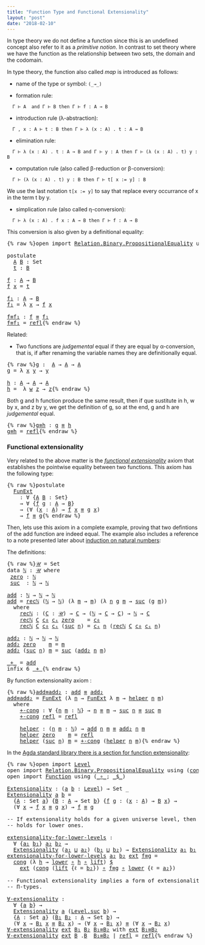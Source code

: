 ```yaml
---
title: "Function Type and Functional Extensionality"
layout: "post"
date: "2018-02-10"
---
```



In type theory we do not define a function since this is an undefined concept also
refer to it as a *primitive notion*. In contrast to set theory where we have
the function as the relationship between two sets, the domain
and the codomain.

In type theory, the function also called *map* is introduced as follows:

+ name of the type or symbol: `(_→_)`

+ formation rule:

```
  Γ ⊢ A  and Γ ⊢ B then Γ ⊢ f : A → B
```

+ introduction rule (λ-abstraction):
```
  Γ , x : A ⊢ t : B then Γ ⊢ λ (x : A) . t : A → B
```

+ elimination rule:
```
  Γ ⊢ λ (x : A) . t : A → B and Γ ⊢ y : A then Γ ⊢ (λ (x : A) . t) y : B
```

+ computation rule (also called β-reduction or β-conversion):
```
  Γ ⊢ (λ (x : A) . t) y : B then Γ ⊢ t[ x := y] : B
```
  We use the last notation `t[x := y]` to say that replace every occurrance of
  x in the term t by y.

+ simplication rule (also called η-conversion):
```
  Γ ⊢ λ (x : A) . f x : A → B then Γ ⊢ f : A → B
```
  This conversion is also given by a definitional equality:

<pre class="Agda">{% raw %}<a id="1122" class="Keyword">open</a> <a id="1127" class="Keyword">import</a> <a id="1134" href="https://agda.github.io/agda-stdlib/Relation.Binary.PropositionalEquality.html" class="Module">Relation.Binary.PropositionalEquality</a> <a id="1172" class="Keyword">using</a> <a id="1178" class="Symbol">(</a><a id="1179" href="https://agda.github.io/agda-stdlib/Agda.Builtin.Equality.html#_%E2%89%A1_" class="Datatype Operator">_≡_</a><a id="1182" class="Symbol">;</a> <a id="1184" href="https://agda.github.io/agda-stdlib/Agda.Builtin.Equality.html#_%E2%89%A1_.refl" class="InductiveConstructor">refl</a><a id="1188" class="Symbol">)</a>

<a id="1191" class="Keyword">postulate</a>
  <a id="A" href="{% endraw %}{% link _posts/2018-02-10-functions-in-type-theory.md %}{% raw %}#A" class="Postulate">A</a> <a id="B" href="{% endraw %}{% link _posts/2018-02-10-functions-in-type-theory.md %}{% raw %}#B" class="Postulate">B</a> <a id="1207" class="Symbol">:</a> <a id="1209" class="PrimitiveType">Set</a>
  <a id="t" href="{% endraw %}{% link _posts/2018-02-10-functions-in-type-theory.md %}{% raw %}#t" class="Postulate">t</a> <a id="1217" class="Symbol">:</a> <a id="1219" href="{% endraw %}{% link _posts/2018-02-10-functions-in-type-theory.md %}{% raw %}#B" class="Postulate">B</a>

<a id="f" href="{% endraw %}{% link _posts/2018-02-10-functions-in-type-theory.md %}{% raw %}#f" class="Function">f</a> <a id="1224" class="Symbol">:</a> <a id="1226" href="{% endraw %}{% link _posts/2018-02-10-functions-in-type-theory.md %}{% raw %}#A" class="Postulate">A</a> <a id="1228" class="Symbol">→</a> <a id="1230" href="{% endraw %}{% link _posts/2018-02-10-functions-in-type-theory.md %}{% raw %}#B" class="Postulate">B</a>
<a id="1232" href="{% endraw %}{% link _posts/2018-02-10-functions-in-type-theory.md %}{% raw %}#f" class="Function">f</a> <a id="1234" href="{% endraw %}{% link _posts/2018-02-10-functions-in-type-theory.md %}{% raw %}#1234" class="Bound">x</a> <a id="1236" class="Symbol">=</a> <a id="1238" href="{% endraw %}{% link _posts/2018-02-10-functions-in-type-theory.md %}{% raw %}#t" class="Postulate">t</a>

<a id="f₁" href="{% endraw %}{% link _posts/2018-02-10-functions-in-type-theory.md %}{% raw %}#f%E2%82%81" class="Function">f₁</a> <a id="1244" class="Symbol">:</a> <a id="1246" href="{% endraw %}{% link _posts/2018-02-10-functions-in-type-theory.md %}{% raw %}#A" class="Postulate">A</a> <a id="1248" class="Symbol">→</a> <a id="1250" href="{% endraw %}{% link _posts/2018-02-10-functions-in-type-theory.md %}{% raw %}#B" class="Postulate">B</a>
<a id="1252" href="{% endraw %}{% link _posts/2018-02-10-functions-in-type-theory.md %}{% raw %}#f%E2%82%81" class="Function">f₁</a> <a id="1255" class="Symbol">=</a> <a id="1257" class="Symbol">λ</a> <a id="1259" href="{% endraw %}{% link _posts/2018-02-10-functions-in-type-theory.md %}{% raw %}#1259" class="Bound">x</a> <a id="1261" class="Symbol">→</a> <a id="1263" href="{% endraw %}{% link _posts/2018-02-10-functions-in-type-theory.md %}{% raw %}#f" class="Function">f</a> <a id="1265" href="{% endraw %}{% link _posts/2018-02-10-functions-in-type-theory.md %}{% raw %}#1259" class="Bound">x</a>

<a id="f≡f₁" href="{% endraw %}{% link _posts/2018-02-10-functions-in-type-theory.md %}{% raw %}#f%E2%89%A1f%E2%82%81" class="Function">f≡f₁</a> <a id="1273" class="Symbol">:</a> <a id="1275" href="{% endraw %}{% link _posts/2018-02-10-functions-in-type-theory.md %}{% raw %}#f" class="Function">f</a> <a id="1277" href="https://agda.github.io/agda-stdlib/Agda.Builtin.Equality.html#_%E2%89%A1_" class="Datatype Operator">≡</a> <a id="1279" href="{% endraw %}{% link _posts/2018-02-10-functions-in-type-theory.md %}{% raw %}#f%E2%82%81" class="Function">f₁</a>
<a id="1282" href="{% endraw %}{% link _posts/2018-02-10-functions-in-type-theory.md %}{% raw %}#f%E2%89%A1f%E2%82%81" class="Function">f≡f₁</a> <a id="1287" class="Symbol">=</a> <a id="1289" href="https://agda.github.io/agda-stdlib/Agda.Builtin.Equality.html#_%E2%89%A1_.refl" class="InductiveConstructor">refl</a>{% endraw %}</pre>

Related:

+ Two functions are *judgemental* equal if they are equal by α-conversion,
that is, if after renaming the variable names they are definitionally equal.

<pre class="Agda">{% raw %}<a id="g" href="{% endraw %}{% link _posts/2018-02-10-functions-in-type-theory.md %}{% raw %}#g" class="Function">g</a> <a id="1484" class="Symbol">:</a>  <a id="1487" href="{% endraw %}{% link _posts/2018-02-10-functions-in-type-theory.md %}{% raw %}#A" class="Postulate">A</a> <a id="1489" class="Symbol">→</a> <a id="1491" href="{% endraw %}{% link _posts/2018-02-10-functions-in-type-theory.md %}{% raw %}#A" class="Postulate">A</a> <a id="1493" class="Symbol">→</a> <a id="1495" href="{% endraw %}{% link _posts/2018-02-10-functions-in-type-theory.md %}{% raw %}#A" class="Postulate">A</a>
<a id="1497" href="{% endraw %}{% link _posts/2018-02-10-functions-in-type-theory.md %}{% raw %}#g" class="Function">g</a> <a id="1499" class="Symbol">=</a> <a id="1501" class="Symbol">λ</a> <a id="1503" href="{% endraw %}{% link _posts/2018-02-10-functions-in-type-theory.md %}{% raw %}#1503" class="Bound">x</a> <a id="1505" href="{% endraw %}{% link _posts/2018-02-10-functions-in-type-theory.md %}{% raw %}#1505" class="Bound">y</a> <a id="1507" class="Symbol">→</a> <a id="1509" href="{% endraw %}{% link _posts/2018-02-10-functions-in-type-theory.md %}{% raw %}#1505" class="Bound">y</a>

<a id="h" href="{% endraw %}{% link _posts/2018-02-10-functions-in-type-theory.md %}{% raw %}#h" class="Function">h</a> <a id="1514" class="Symbol">:</a> <a id="1516" href="{% endraw %}{% link _posts/2018-02-10-functions-in-type-theory.md %}{% raw %}#A" class="Postulate">A</a> <a id="1518" class="Symbol">→</a> <a id="1520" href="{% endraw %}{% link _posts/2018-02-10-functions-in-type-theory.md %}{% raw %}#A" class="Postulate">A</a> <a id="1522" class="Symbol">→</a> <a id="1524" href="{% endraw %}{% link _posts/2018-02-10-functions-in-type-theory.md %}{% raw %}#A" class="Postulate">A</a>
<a id="1526" href="{% endraw %}{% link _posts/2018-02-10-functions-in-type-theory.md %}{% raw %}#h" class="Function">h</a> <a id="1528" class="Symbol">=</a>  <a id="1531" class="Symbol">λ</a> <a id="1533" href="{% endraw %}{% link _posts/2018-02-10-functions-in-type-theory.md %}{% raw %}#1533" class="Bound">w</a> <a id="1535" href="{% endraw %}{% link _posts/2018-02-10-functions-in-type-theory.md %}{% raw %}#1535" class="Bound">z</a> <a id="1537" class="Symbol">→</a> <a id="1539" href="{% endraw %}{% link _posts/2018-02-10-functions-in-type-theory.md %}{% raw %}#1535" class="Bound">z</a>{% endraw %}</pre>

Both g and h function produce the same result, then if que sustitute in h, w by
x, and z by y, we get the definition of g, so at the end, g and h are
*judgemental* equal.

<pre class="Agda">{% raw %}<a id="g≡h" href="{% endraw %}{% link _posts/2018-02-10-functions-in-type-theory.md %}{% raw %}#g%E2%89%A1h" class="Function">g≡h</a> <a id="1742" class="Symbol">:</a> <a id="1744" href="{% endraw %}{% link _posts/2018-02-10-functions-in-type-theory.md %}{% raw %}#g" class="Function">g</a> <a id="1746" href="https://agda.github.io/agda-stdlib/Agda.Builtin.Equality.html#_%E2%89%A1_" class="Datatype Operator">≡</a> <a id="1748" href="{% endraw %}{% link _posts/2018-02-10-functions-in-type-theory.md %}{% raw %}#h" class="Function">h</a>
<a id="1750" href="{% endraw %}{% link _posts/2018-02-10-functions-in-type-theory.md %}{% raw %}#g%E2%89%A1h" class="Function">g≡h</a> <a id="1754" class="Symbol">=</a> <a id="1756" href="https://agda.github.io/agda-stdlib/Agda.Builtin.Equality.html#_%E2%89%A1_.refl" class="InductiveConstructor">refl</a>{% endraw %}</pre>

### Functional extensionality

Very related to the above matter is the [*functional extensionality*](https://ncatlab.org/nlab/show/function+extensionality)
axiom that establishes the pointwise equality between two functions.
This axiom has the following type:

<pre class="Agda">{% raw %}<a id="2047" class="Keyword">postulate</a>
  <a id="FunExt" href="{% endraw %}{% link _posts/2018-02-10-functions-in-type-theory.md %}{% raw %}#FunExt" class="Postulate">FunExt</a>
    <a id="2070" class="Symbol">:</a> <a id="2072" class="Symbol">∀</a> <a id="2074" class="Symbol">{</a><a id="2075" href="{% endraw %}{% link _posts/2018-02-10-functions-in-type-theory.md %}{% raw %}#2075" class="Bound">A</a> <a id="2077" href="{% endraw %}{% link _posts/2018-02-10-functions-in-type-theory.md %}{% raw %}#2077" class="Bound">B</a> <a id="2079" class="Symbol">:</a> <a id="2081" class="PrimitiveType">Set</a><a id="2084" class="Symbol">}</a>
    <a id="2090" class="Symbol">→</a> <a id="2092" class="Symbol">∀</a> <a id="2094" class="Symbol">{</a><a id="2095" href="{% endraw %}{% link _posts/2018-02-10-functions-in-type-theory.md %}{% raw %}#2095" class="Bound">f</a> <a id="2097" href="{% endraw %}{% link _posts/2018-02-10-functions-in-type-theory.md %}{% raw %}#2097" class="Bound">g</a> <a id="2099" class="Symbol">:</a> <a id="2101" href="{% endraw %}{% link _posts/2018-02-10-functions-in-type-theory.md %}{% raw %}#2075" class="Bound">A</a> <a id="2103" class="Symbol">→</a> <a id="2105" href="{% endraw %}{% link _posts/2018-02-10-functions-in-type-theory.md %}{% raw %}#2077" class="Bound">B</a><a id="2106" class="Symbol">}</a>
    <a id="2112" class="Symbol">→</a> <a id="2114" class="Symbol">(∀</a> <a id="2117" class="Symbol">(</a><a id="2118" href="{% endraw %}{% link _posts/2018-02-10-functions-in-type-theory.md %}{% raw %}#2118" class="Bound">x</a> <a id="2120" class="Symbol">:</a> <a id="2122" href="{% endraw %}{% link _posts/2018-02-10-functions-in-type-theory.md %}{% raw %}#2075" class="Bound">A</a><a id="2123" class="Symbol">)</a> <a id="2125" class="Symbol">→</a> <a id="2127" href="{% endraw %}{% link _posts/2018-02-10-functions-in-type-theory.md %}{% raw %}#2095" class="Bound">f</a> <a id="2129" href="{% endraw %}{% link _posts/2018-02-10-functions-in-type-theory.md %}{% raw %}#2118" class="Bound">x</a> <a id="2131" href="https://agda.github.io/agda-stdlib/Agda.Builtin.Equality.html#_%E2%89%A1_" class="Datatype Operator">≡</a> <a id="2133" href="{% endraw %}{% link _posts/2018-02-10-functions-in-type-theory.md %}{% raw %}#2097" class="Bound">g</a> <a id="2135" href="{% endraw %}{% link _posts/2018-02-10-functions-in-type-theory.md %}{% raw %}#2118" class="Bound">x</a><a id="2136" class="Symbol">)</a>
    <a id="2142" class="Symbol">→</a> <a id="2144" href="{% endraw %}{% link _posts/2018-02-10-functions-in-type-theory.md %}{% raw %}#2095" class="Bound">f</a> <a id="2146" href="https://agda.github.io/agda-stdlib/Agda.Builtin.Equality.html#_%E2%89%A1_" class="Datatype Operator">≡</a> <a id="2148" href="{% endraw %}{% link _posts/2018-02-10-functions-in-type-theory.md %}{% raw %}#2097" class="Bound">g</a>{% endraw %}</pre>

Then, lets use this axiom in a complete example, proving that two defintions
of the add function are indeed equal. The example also includes a reference
to a note presented later about [induction on natural numbers](https://jonaprieto.github.io/2018/02/14/induction-on-identity-types/):

The definitions:

<pre class="Agda">{% raw %}<a id="𝒰" href="{% endraw %}{% link _posts/2018-02-10-functions-in-type-theory.md %}{% raw %}#%F0%9D%92%B0" class="Function">𝒰</a> <a id="2483" class="Symbol">=</a> <a id="2485" class="PrimitiveType">Set</a>
<a id="2489" class="Keyword">data</a> <a id="ℕ" href="{% endraw %}{% link _posts/2018-02-10-functions-in-type-theory.md %}{% raw %}#%E2%84%95" class="Datatype">ℕ</a> <a id="2496" class="Symbol">:</a> <a id="2498" href="{% endraw %}{% link _posts/2018-02-10-functions-in-type-theory.md %}{% raw %}#%F0%9D%92%B0" class="Function">𝒰</a> <a id="2500" class="Keyword">where</a>
 <a id="ℕ.zero" href="{% endraw %}{% link _posts/2018-02-10-functions-in-type-theory.md %}{% raw %}#%E2%84%95.zero" class="InductiveConstructor">zero</a> <a id="2512" class="Symbol">:</a> <a id="2514" href="{% endraw %}{% link _posts/2018-02-10-functions-in-type-theory.md %}{% raw %}#%E2%84%95" class="Datatype">ℕ</a>
 <a id="ℕ.suc" href="{% endraw %}{% link _posts/2018-02-10-functions-in-type-theory.md %}{% raw %}#%E2%84%95.suc" class="InductiveConstructor">suc</a>  <a id="2522" class="Symbol">:</a> <a id="2524" href="{% endraw %}{% link _posts/2018-02-10-functions-in-type-theory.md %}{% raw %}#%E2%84%95" class="Datatype">ℕ</a> <a id="2526" class="Symbol">→</a> <a id="2528" href="{% endraw %}{% link _posts/2018-02-10-functions-in-type-theory.md %}{% raw %}#%E2%84%95" class="Datatype">ℕ</a>

<a id="add" href="{% endraw %}{% link _posts/2018-02-10-functions-in-type-theory.md %}{% raw %}#add" class="Function">add</a> <a id="2535" class="Symbol">:</a> <a id="2537" href="{% endraw %}{% link _posts/2018-02-10-functions-in-type-theory.md %}{% raw %}#%E2%84%95" class="Datatype">ℕ</a> <a id="2539" class="Symbol">→</a> <a id="2541" href="{% endraw %}{% link _posts/2018-02-10-functions-in-type-theory.md %}{% raw %}#%E2%84%95" class="Datatype">ℕ</a> <a id="2543" class="Symbol">→</a> <a id="2545" href="{% endraw %}{% link _posts/2018-02-10-functions-in-type-theory.md %}{% raw %}#%E2%84%95" class="Datatype">ℕ</a>
<a id="2547" href="{% endraw %}{% link _posts/2018-02-10-functions-in-type-theory.md %}{% raw %}#add" class="Function">add</a> <a id="2551" class="Symbol">=</a> <a id="2553" href="{% endraw %}{% link _posts/2018-02-10-functions-in-type-theory.md %}{% raw %}#2610" class="Function">recℕ</a> <a id="2558" class="Symbol">(</a><a id="2559" href="{% endraw %}{% link _posts/2018-02-10-functions-in-type-theory.md %}{% raw %}#%E2%84%95" class="Datatype">ℕ</a> <a id="2561" class="Symbol">→</a> <a id="2563" href="{% endraw %}{% link _posts/2018-02-10-functions-in-type-theory.md %}{% raw %}#%E2%84%95" class="Datatype">ℕ</a><a id="2564" class="Symbol">)</a> <a id="2566" class="Symbol">(λ</a> <a id="2569" href="{% endraw %}{% link _posts/2018-02-10-functions-in-type-theory.md %}{% raw %}#2569" class="Bound">m</a> <a id="2571" class="Symbol">→</a> <a id="2573" href="{% endraw %}{% link _posts/2018-02-10-functions-in-type-theory.md %}{% raw %}#2569" class="Bound">m</a><a id="2574" class="Symbol">)</a> <a id="2576" class="Symbol">(λ</a> <a id="2579" href="{% endraw %}{% link _posts/2018-02-10-functions-in-type-theory.md %}{% raw %}#2579" class="Bound">n</a> <a id="2581" href="{% endraw %}{% link _posts/2018-02-10-functions-in-type-theory.md %}{% raw %}#2581" class="Bound">g</a> <a id="2583" href="{% endraw %}{% link _posts/2018-02-10-functions-in-type-theory.md %}{% raw %}#2583" class="Bound">m</a> <a id="2585" class="Symbol">→</a> <a id="2587" href="{% endraw %}{% link _posts/2018-02-10-functions-in-type-theory.md %}{% raw %}#%E2%84%95.suc" class="InductiveConstructor">suc</a> <a id="2591" class="Symbol">(</a><a id="2592" href="{% endraw %}{% link _posts/2018-02-10-functions-in-type-theory.md %}{% raw %}#2581" class="Bound">g</a> <a id="2594" href="{% endraw %}{% link _posts/2018-02-10-functions-in-type-theory.md %}{% raw %}#2583" class="Bound">m</a><a id="2595" class="Symbol">))</a>
  <a id="2600" class="Keyword">where</a>
    <a id="2610" href="{% endraw %}{% link _posts/2018-02-10-functions-in-type-theory.md %}{% raw %}#2610" class="Function">recℕ</a> <a id="2615" class="Symbol">:</a> <a id="2617" class="Symbol">(</a><a id="2618" href="{% endraw %}{% link _posts/2018-02-10-functions-in-type-theory.md %}{% raw %}#2618" class="Bound">C</a> <a id="2620" class="Symbol">:</a> <a id="2622" href="{% endraw %}{% link _posts/2018-02-10-functions-in-type-theory.md %}{% raw %}#%F0%9D%92%B0" class="Function">𝒰</a><a id="2623" class="Symbol">)</a> <a id="2625" class="Symbol">→</a> <a id="2627" href="{% endraw %}{% link _posts/2018-02-10-functions-in-type-theory.md %}{% raw %}#2618" class="Bound">C</a> <a id="2629" class="Symbol">→</a> <a id="2631" class="Symbol">(</a><a id="2632" href="{% endraw %}{% link _posts/2018-02-10-functions-in-type-theory.md %}{% raw %}#%E2%84%95" class="Datatype">ℕ</a> <a id="2634" class="Symbol">→</a> <a id="2636" href="{% endraw %}{% link _posts/2018-02-10-functions-in-type-theory.md %}{% raw %}#2618" class="Bound">C</a> <a id="2638" class="Symbol">→</a> <a id="2640" href="{% endraw %}{% link _posts/2018-02-10-functions-in-type-theory.md %}{% raw %}#2618" class="Bound">C</a><a id="2641" class="Symbol">)</a> <a id="2643" class="Symbol">→</a> <a id="2645" href="{% endraw %}{% link _posts/2018-02-10-functions-in-type-theory.md %}{% raw %}#%E2%84%95" class="Datatype">ℕ</a> <a id="2647" class="Symbol">→</a> <a id="2649" href="{% endraw %}{% link _posts/2018-02-10-functions-in-type-theory.md %}{% raw %}#2618" class="Bound">C</a>
    <a id="2655" href="{% endraw %}{% link _posts/2018-02-10-functions-in-type-theory.md %}{% raw %}#2610" class="Function">recℕ</a> <a id="2660" href="{% endraw %}{% link _posts/2018-02-10-functions-in-type-theory.md %}{% raw %}#2660" class="Bound">C</a> <a id="2662" href="{% endraw %}{% link _posts/2018-02-10-functions-in-type-theory.md %}{% raw %}#2662" class="Bound">c₀</a> <a id="2665" href="{% endraw %}{% link _posts/2018-02-10-functions-in-type-theory.md %}{% raw %}#2665" class="Bound">cₛ</a> <a id="2668" href="{% endraw %}{% link _posts/2018-02-10-functions-in-type-theory.md %}{% raw %}#%E2%84%95.zero" class="InductiveConstructor">zero</a>    <a id="2676" class="Symbol">=</a> <a id="2678" href="{% endraw %}{% link _posts/2018-02-10-functions-in-type-theory.md %}{% raw %}#2662" class="Bound">c₀</a>
    <a id="2685" href="{% endraw %}{% link _posts/2018-02-10-functions-in-type-theory.md %}{% raw %}#2610" class="Function">recℕ</a> <a id="2690" href="{% endraw %}{% link _posts/2018-02-10-functions-in-type-theory.md %}{% raw %}#2690" class="Bound">C</a> <a id="2692" href="{% endraw %}{% link _posts/2018-02-10-functions-in-type-theory.md %}{% raw %}#2692" class="Bound">c₀</a> <a id="2695" href="{% endraw %}{% link _posts/2018-02-10-functions-in-type-theory.md %}{% raw %}#2695" class="Bound">cₛ</a> <a id="2698" class="Symbol">(</a><a id="2699" href="{% endraw %}{% link _posts/2018-02-10-functions-in-type-theory.md %}{% raw %}#%E2%84%95.suc" class="InductiveConstructor">suc</a> <a id="2703" href="{% endraw %}{% link _posts/2018-02-10-functions-in-type-theory.md %}{% raw %}#2703" class="Bound">n</a><a id="2704" class="Symbol">)</a> <a id="2706" class="Symbol">=</a> <a id="2708" href="{% endraw %}{% link _posts/2018-02-10-functions-in-type-theory.md %}{% raw %}#2695" class="Bound">cₛ</a> <a id="2711" href="{% endraw %}{% link _posts/2018-02-10-functions-in-type-theory.md %}{% raw %}#2703" class="Bound">n</a> <a id="2713" class="Symbol">(</a><a id="2714" href="{% endraw %}{% link _posts/2018-02-10-functions-in-type-theory.md %}{% raw %}#2610" class="Function">recℕ</a> <a id="2719" href="{% endraw %}{% link _posts/2018-02-10-functions-in-type-theory.md %}{% raw %}#2690" class="Bound">C</a> <a id="2721" href="{% endraw %}{% link _posts/2018-02-10-functions-in-type-theory.md %}{% raw %}#2692" class="Bound">c₀</a> <a id="2724" href="{% endraw %}{% link _posts/2018-02-10-functions-in-type-theory.md %}{% raw %}#2695" class="Bound">cₛ</a> <a id="2727" href="{% endraw %}{% link _posts/2018-02-10-functions-in-type-theory.md %}{% raw %}#2703" class="Bound">n</a><a id="2728" class="Symbol">)</a>

<a id="add₂" href="{% endraw %}{% link _posts/2018-02-10-functions-in-type-theory.md %}{% raw %}#add%E2%82%82" class="Function">add₂</a> <a id="2736" class="Symbol">:</a> <a id="2738" href="{% endraw %}{% link _posts/2018-02-10-functions-in-type-theory.md %}{% raw %}#%E2%84%95" class="Datatype">ℕ</a> <a id="2740" class="Symbol">→</a> <a id="2742" href="{% endraw %}{% link _posts/2018-02-10-functions-in-type-theory.md %}{% raw %}#%E2%84%95" class="Datatype">ℕ</a> <a id="2744" class="Symbol">→</a> <a id="2746" href="{% endraw %}{% link _posts/2018-02-10-functions-in-type-theory.md %}{% raw %}#%E2%84%95" class="Datatype">ℕ</a>
<a id="2748" href="{% endraw %}{% link _posts/2018-02-10-functions-in-type-theory.md %}{% raw %}#add%E2%82%82" class="Function">add₂</a> <a id="2753" href="{% endraw %}{% link _posts/2018-02-10-functions-in-type-theory.md %}{% raw %}#%E2%84%95.zero" class="InductiveConstructor">zero</a>    <a id="2761" href="{% endraw %}{% link _posts/2018-02-10-functions-in-type-theory.md %}{% raw %}#2761" class="Bound">m</a> <a id="2763" class="Symbol">=</a> <a id="2765" href="{% endraw %}{% link _posts/2018-02-10-functions-in-type-theory.md %}{% raw %}#2761" class="Bound">m</a>
<a id="2767" href="{% endraw %}{% link _posts/2018-02-10-functions-in-type-theory.md %}{% raw %}#add%E2%82%82" class="Function">add₂</a> <a id="2772" class="Symbol">(</a><a id="2773" href="{% endraw %}{% link _posts/2018-02-10-functions-in-type-theory.md %}{% raw %}#%E2%84%95.suc" class="InductiveConstructor">suc</a> <a id="2777" href="{% endraw %}{% link _posts/2018-02-10-functions-in-type-theory.md %}{% raw %}#2777" class="Bound">n</a><a id="2778" class="Symbol">)</a> <a id="2780" href="{% endraw %}{% link _posts/2018-02-10-functions-in-type-theory.md %}{% raw %}#2780" class="Bound">m</a> <a id="2782" class="Symbol">=</a> <a id="2784" href="{% endraw %}{% link _posts/2018-02-10-functions-in-type-theory.md %}{% raw %}#%E2%84%95.suc" class="InductiveConstructor">suc</a> <a id="2788" class="Symbol">(</a><a id="2789" href="{% endraw %}{% link _posts/2018-02-10-functions-in-type-theory.md %}{% raw %}#add%E2%82%82" class="Function">add₂</a> <a id="2794" href="{% endraw %}{% link _posts/2018-02-10-functions-in-type-theory.md %}{% raw %}#2777" class="Bound">n</a> <a id="2796" href="{% endraw %}{% link _posts/2018-02-10-functions-in-type-theory.md %}{% raw %}#2780" class="Bound">m</a><a id="2797" class="Symbol">)</a>

<a id="_+_" href="{% endraw %}{% link _posts/2018-02-10-functions-in-type-theory.md %}{% raw %}#_%2B_" class="Function Operator">_+_</a> <a id="2804" class="Symbol">=</a> <a id="2806" href="{% endraw %}{% link _posts/2018-02-10-functions-in-type-theory.md %}{% raw %}#add" class="Function">add</a>
<a id="2810" class="Keyword">infix</a> <a id="2816" class="Number">6</a> <a id="2818" href="{% endraw %}{% link _posts/2018-02-10-functions-in-type-theory.md %}{% raw %}#_%2B_" class="Function Operator">_+_</a>{% endraw %}</pre>

By function extensionality axiom :

<pre class="Agda">{% raw %}<a id="add≡add₂" href="{% endraw %}{% link _posts/2018-02-10-functions-in-type-theory.md %}{% raw %}#add%E2%89%A1add%E2%82%82" class="Function">add≡add₂</a> <a id="2892" class="Symbol">:</a> <a id="2894" href="{% endraw %}{% link _posts/2018-02-10-functions-in-type-theory.md %}{% raw %}#add" class="Function">add</a> <a id="2898" href="https://agda.github.io/agda-stdlib/Agda.Builtin.Equality.html#_%E2%89%A1_" class="Datatype Operator">≡</a> <a id="2900" href="{% endraw %}{% link _posts/2018-02-10-functions-in-type-theory.md %}{% raw %}#add%E2%82%82" class="Function">add₂</a>
<a id="2905" href="{% endraw %}{% link _posts/2018-02-10-functions-in-type-theory.md %}{% raw %}#add%E2%89%A1add%E2%82%82" class="Function">add≡add₂</a> <a id="2914" class="Symbol">=</a> <a id="2916" href="{% endraw %}{% link _posts/2018-02-10-functions-in-type-theory.md %}{% raw %}#FunExt" class="Postulate">FunExt</a> <a id="2923" class="Symbol">(λ</a> <a id="2926" href="{% endraw %}{% link _posts/2018-02-10-functions-in-type-theory.md %}{% raw %}#2926" class="Bound">n</a> <a id="2928" class="Symbol">→</a> <a id="2930" href="{% endraw %}{% link _posts/2018-02-10-functions-in-type-theory.md %}{% raw %}#FunExt" class="Postulate">FunExt</a> <a id="2937" class="Symbol">λ</a> <a id="2939" href="{% endraw %}{% link _posts/2018-02-10-functions-in-type-theory.md %}{% raw %}#2939" class="Bound">m</a> <a id="2941" class="Symbol">→</a> <a id="2943" href="{% endraw %}{% link _posts/2018-02-10-functions-in-type-theory.md %}{% raw %}#3040" class="Function">helper</a> <a id="2950" href="{% endraw %}{% link _posts/2018-02-10-functions-in-type-theory.md %}{% raw %}#2926" class="Bound">n</a> <a id="2952" href="{% endraw %}{% link _posts/2018-02-10-functions-in-type-theory.md %}{% raw %}#2939" class="Bound">m</a><a id="2953" class="Symbol">)</a>
  <a id="2957" class="Keyword">where</a>
    <a id="2967" href="{% endraw %}{% link _posts/2018-02-10-functions-in-type-theory.md %}{% raw %}#2967" class="Function">+-cong</a> <a id="2974" class="Symbol">:</a> <a id="2976" class="Symbol">∀</a> <a id="2978" class="Symbol">{</a><a id="2979" href="{% endraw %}{% link _posts/2018-02-10-functions-in-type-theory.md %}{% raw %}#2979" class="Bound">n</a> <a id="2981" href="{% endraw %}{% link _posts/2018-02-10-functions-in-type-theory.md %}{% raw %}#2981" class="Bound">m</a> <a id="2983" class="Symbol">:</a> <a id="2985" href="{% endraw %}{% link _posts/2018-02-10-functions-in-type-theory.md %}{% raw %}#%E2%84%95" class="Datatype">ℕ</a><a id="2986" class="Symbol">}</a> <a id="2988" class="Symbol">→</a> <a id="2990" href="{% endraw %}{% link _posts/2018-02-10-functions-in-type-theory.md %}{% raw %}#2979" class="Bound">n</a> <a id="2992" href="https://agda.github.io/agda-stdlib/Agda.Builtin.Equality.html#_%E2%89%A1_" class="Datatype Operator">≡</a> <a id="2994" href="{% endraw %}{% link _posts/2018-02-10-functions-in-type-theory.md %}{% raw %}#2981" class="Bound">m</a> <a id="2996" class="Symbol">→</a> <a id="2998" href="{% endraw %}{% link _posts/2018-02-10-functions-in-type-theory.md %}{% raw %}#%E2%84%95.suc" class="InductiveConstructor">suc</a> <a id="3002" href="{% endraw %}{% link _posts/2018-02-10-functions-in-type-theory.md %}{% raw %}#2979" class="Bound">n</a> <a id="3004" href="https://agda.github.io/agda-stdlib/Agda.Builtin.Equality.html#_%E2%89%A1_" class="Datatype Operator">≡</a> <a id="3006" href="{% endraw %}{% link _posts/2018-02-10-functions-in-type-theory.md %}{% raw %}#%E2%84%95.suc" class="InductiveConstructor">suc</a> <a id="3010" href="{% endraw %}{% link _posts/2018-02-10-functions-in-type-theory.md %}{% raw %}#2981" class="Bound">m</a>
    <a id="3016" href="{% endraw %}{% link _posts/2018-02-10-functions-in-type-theory.md %}{% raw %}#2967" class="Function">+-cong</a> <a id="3023" href="https://agda.github.io/agda-stdlib/Agda.Builtin.Equality.html#_%E2%89%A1_.refl" class="InductiveConstructor">refl</a> <a id="3028" class="Symbol">=</a> <a id="3030" href="https://agda.github.io/agda-stdlib/Agda.Builtin.Equality.html#_%E2%89%A1_.refl" class="InductiveConstructor">refl</a>

    <a id="3040" href="{% endraw %}{% link _posts/2018-02-10-functions-in-type-theory.md %}{% raw %}#3040" class="Function">helper</a> <a id="3047" class="Symbol">:</a> <a id="3049" class="Symbol">(</a><a id="3050" href="{% endraw %}{% link _posts/2018-02-10-functions-in-type-theory.md %}{% raw %}#3050" class="Bound">n</a> <a id="3052" href="{% endraw %}{% link _posts/2018-02-10-functions-in-type-theory.md %}{% raw %}#3052" class="Bound">m</a> <a id="3054" class="Symbol">:</a> <a id="3056" href="{% endraw %}{% link _posts/2018-02-10-functions-in-type-theory.md %}{% raw %}#%E2%84%95" class="Datatype">ℕ</a><a id="3057" class="Symbol">)</a> <a id="3059" class="Symbol">→</a> <a id="3061" href="{% endraw %}{% link _posts/2018-02-10-functions-in-type-theory.md %}{% raw %}#add" class="Function">add</a> <a id="3065" href="{% endraw %}{% link _posts/2018-02-10-functions-in-type-theory.md %}{% raw %}#3050" class="Bound">n</a> <a id="3067" href="{% endraw %}{% link _posts/2018-02-10-functions-in-type-theory.md %}{% raw %}#3052" class="Bound">m</a> <a id="3069" href="https://agda.github.io/agda-stdlib/Agda.Builtin.Equality.html#_%E2%89%A1_" class="Datatype Operator">≡</a> <a id="3071" href="{% endraw %}{% link _posts/2018-02-10-functions-in-type-theory.md %}{% raw %}#add%E2%82%82" class="Function">add₂</a> <a id="3076" href="{% endraw %}{% link _posts/2018-02-10-functions-in-type-theory.md %}{% raw %}#3050" class="Bound">n</a> <a id="3078" href="{% endraw %}{% link _posts/2018-02-10-functions-in-type-theory.md %}{% raw %}#3052" class="Bound">m</a>
    <a id="3084" href="{% endraw %}{% link _posts/2018-02-10-functions-in-type-theory.md %}{% raw %}#3040" class="Function">helper</a> <a id="3091" href="{% endraw %}{% link _posts/2018-02-10-functions-in-type-theory.md %}{% raw %}#%E2%84%95.zero" class="InductiveConstructor">zero</a>    <a id="3099" href="{% endraw %}{% link _posts/2018-02-10-functions-in-type-theory.md %}{% raw %}#3099" class="Bound">m</a> <a id="3101" class="Symbol">=</a> <a id="3103" href="https://agda.github.io/agda-stdlib/Agda.Builtin.Equality.html#_%E2%89%A1_.refl" class="InductiveConstructor">refl</a>
    <a id="3112" href="{% endraw %}{% link _posts/2018-02-10-functions-in-type-theory.md %}{% raw %}#3040" class="Function">helper</a> <a id="3119" class="Symbol">(</a><a id="3120" href="{% endraw %}{% link _posts/2018-02-10-functions-in-type-theory.md %}{% raw %}#%E2%84%95.suc" class="InductiveConstructor">suc</a> <a id="3124" href="{% endraw %}{% link _posts/2018-02-10-functions-in-type-theory.md %}{% raw %}#3124" class="Bound">n</a><a id="3125" class="Symbol">)</a> <a id="3127" href="{% endraw %}{% link _posts/2018-02-10-functions-in-type-theory.md %}{% raw %}#3127" class="Bound">m</a> <a id="3129" class="Symbol">=</a> <a id="3131" href="{% endraw %}{% link _posts/2018-02-10-functions-in-type-theory.md %}{% raw %}#2967" class="Function">+-cong</a> <a id="3138" class="Symbol">(</a><a id="3139" href="{% endraw %}{% link _posts/2018-02-10-functions-in-type-theory.md %}{% raw %}#3040" class="Function">helper</a> <a id="3146" href="{% endraw %}{% link _posts/2018-02-10-functions-in-type-theory.md %}{% raw %}#3124" class="Bound">n</a> <a id="3148" href="{% endraw %}{% link _posts/2018-02-10-functions-in-type-theory.md %}{% raw %}#3127" class="Bound">m</a><a id="3149" class="Symbol">)</a>{% endraw %}</pre>

In the [Agda standard library there is a section for function
extensionality](https://agda.github.io/agda-stdlib/Relation.Binary.PropositionalEquality.html#4385
):

<pre class="Agda">{% raw %}<a id="3341" class="Keyword">open</a> <a id="3346" class="Keyword">import</a> <a id="3353" href="https://agda.github.io/agda-stdlib/Level.html" class="Module">Level</a>
<a id="3359" class="Keyword">open</a> <a id="3364" class="Keyword">import</a> <a id="3371" href="https://agda.github.io/agda-stdlib/Relation.Binary.PropositionalEquality.html" class="Module">Relation.Binary.PropositionalEquality</a> <a id="3409" class="Keyword">using</a> <a id="3415" class="Symbol">(</a><a id="3416" href="https://agda.github.io/agda-stdlib/Relation.Binary.PropositionalEquality.html#cong" class="Function">cong</a><a id="3420" class="Symbol">)</a>
<a id="3422" class="Keyword">open</a> <a id="3427" class="Keyword">import</a> <a id="3434" href="https://agda.github.io/agda-stdlib/Function.html" class="Module">Function</a> <a id="3443" class="Keyword">using</a> <a id="3449" class="Symbol">(</a><a id="3450" href="https://agda.github.io/agda-stdlib/Function.html#_%E2%88%98_" class="Function Operator">_∘_</a><a id="3453" class="Symbol">;</a> <a id="3455" href="https://agda.github.io/agda-stdlib/Function.html#_%24_" class="Function Operator">_$_</a><a id="3458" class="Symbol">)</a>

<a id="Extensionality" href="{% endraw %}{% link _posts/2018-02-10-functions-in-type-theory.md %}{% raw %}#Extensionality" class="Function">Extensionality</a> <a id="3476" class="Symbol">:</a> <a id="3478" class="Symbol">(</a><a id="3479" href="{% endraw %}{% link _posts/2018-02-10-functions-in-type-theory.md %}{% raw %}#3479" class="Bound">a</a> <a id="3481" href="{% endraw %}{% link _posts/2018-02-10-functions-in-type-theory.md %}{% raw %}#3481" class="Bound">b</a> <a id="3483" class="Symbol">:</a> <a id="3485" href="Agda.Primitive.html#Level" class="Postulate">Level</a><a id="3490" class="Symbol">)</a> <a id="3492" class="Symbol">→</a> <a id="3494" class="PrimitiveType">Set</a> <a id="3498" class="Symbol">_</a>
<a id="3500" href="{% endraw %}{% link _posts/2018-02-10-functions-in-type-theory.md %}{% raw %}#Extensionality" class="Function">Extensionality</a> <a id="3515" href="{% endraw %}{% link _posts/2018-02-10-functions-in-type-theory.md %}{% raw %}#3515" class="Bound">a</a> <a id="3517" href="{% endraw %}{% link _posts/2018-02-10-functions-in-type-theory.md %}{% raw %}#3517" class="Bound">b</a> <a id="3519" class="Symbol">=</a>
  <a id="3523" class="Symbol">{</a><a id="3524" href="{% endraw %}{% link _posts/2018-02-10-functions-in-type-theory.md %}{% raw %}#3524" class="Bound">A</a> <a id="3526" class="Symbol">:</a> <a id="3528" class="PrimitiveType">Set</a> <a id="3532" href="{% endraw %}{% link _posts/2018-02-10-functions-in-type-theory.md %}{% raw %}#3515" class="Bound">a</a><a id="3533" class="Symbol">}</a> <a id="3535" class="Symbol">{</a><a id="3536" href="{% endraw %}{% link _posts/2018-02-10-functions-in-type-theory.md %}{% raw %}#3536" class="Bound">B</a> <a id="3538" class="Symbol">:</a> <a id="3540" href="{% endraw %}{% link _posts/2018-02-10-functions-in-type-theory.md %}{% raw %}#3524" class="Bound">A</a> <a id="3542" class="Symbol">→</a> <a id="3544" class="PrimitiveType">Set</a> <a id="3548" href="{% endraw %}{% link _posts/2018-02-10-functions-in-type-theory.md %}{% raw %}#3517" class="Bound">b</a><a id="3549" class="Symbol">}</a> <a id="3551" class="Symbol">{</a><a id="3552" href="{% endraw %}{% link _posts/2018-02-10-functions-in-type-theory.md %}{% raw %}#3552" class="Bound">f</a> <a id="3554" href="{% endraw %}{% link _posts/2018-02-10-functions-in-type-theory.md %}{% raw %}#3554" class="Bound">g</a> <a id="3556" class="Symbol">:</a> <a id="3558" class="Symbol">(</a><a id="3559" href="{% endraw %}{% link _posts/2018-02-10-functions-in-type-theory.md %}{% raw %}#3559" class="Bound">x</a> <a id="3561" class="Symbol">:</a> <a id="3563" href="{% endraw %}{% link _posts/2018-02-10-functions-in-type-theory.md %}{% raw %}#3524" class="Bound">A</a><a id="3564" class="Symbol">)</a> <a id="3566" class="Symbol">→</a> <a id="3568" href="{% endraw %}{% link _posts/2018-02-10-functions-in-type-theory.md %}{% raw %}#3536" class="Bound">B</a> <a id="3570" href="{% endraw %}{% link _posts/2018-02-10-functions-in-type-theory.md %}{% raw %}#3559" class="Bound">x</a><a id="3571" class="Symbol">}</a> <a id="3573" class="Symbol">→</a>
  <a id="3577" class="Symbol">(∀</a> <a id="3580" href="{% endraw %}{% link _posts/2018-02-10-functions-in-type-theory.md %}{% raw %}#3580" class="Bound">x</a> <a id="3582" class="Symbol">→</a> <a id="3584" href="{% endraw %}{% link _posts/2018-02-10-functions-in-type-theory.md %}{% raw %}#3552" class="Bound">f</a> <a id="3586" href="{% endraw %}{% link _posts/2018-02-10-functions-in-type-theory.md %}{% raw %}#3580" class="Bound">x</a> <a id="3588" href="https://agda.github.io/agda-stdlib/Agda.Builtin.Equality.html#_%E2%89%A1_" class="Datatype Operator">≡</a> <a id="3590" href="{% endraw %}{% link _posts/2018-02-10-functions-in-type-theory.md %}{% raw %}#3554" class="Bound">g</a> <a id="3592" href="{% endraw %}{% link _posts/2018-02-10-functions-in-type-theory.md %}{% raw %}#3580" class="Bound">x</a><a id="3593" class="Symbol">)</a> <a id="3595" class="Symbol">→</a> <a id="3597" href="{% endraw %}{% link _posts/2018-02-10-functions-in-type-theory.md %}{% raw %}#3552" class="Bound">f</a> <a id="3599" href="https://agda.github.io/agda-stdlib/Agda.Builtin.Equality.html#_%E2%89%A1_" class="Datatype Operator">≡</a> <a id="3601" href="{% endraw %}{% link _posts/2018-02-10-functions-in-type-theory.md %}{% raw %}#3554" class="Bound">g</a>

<a id="3604" class="Comment">-- If extensionality holds for a given universe level, then it also</a>
<a id="3672" class="Comment">-- holds for lower ones.</a>

<a id="extensionality-for-lower-levels" href="{% endraw %}{% link _posts/2018-02-10-functions-in-type-theory.md %}{% raw %}#extensionality-for-lower-levels" class="Function">extensionality-for-lower-levels</a> <a id="3730" class="Symbol">:</a>
  <a id="3734" class="Symbol">∀</a> <a id="3736" class="Symbol">{</a><a id="3737" href="{% endraw %}{% link _posts/2018-02-10-functions-in-type-theory.md %}{% raw %}#3737" class="Bound">a₁</a> <a id="3740" href="{% endraw %}{% link _posts/2018-02-10-functions-in-type-theory.md %}{% raw %}#3740" class="Bound">b₁</a><a id="3742" class="Symbol">}</a> <a id="3744" href="{% endraw %}{% link _posts/2018-02-10-functions-in-type-theory.md %}{% raw %}#3744" class="Bound">a₂</a> <a id="3747" href="{% endraw %}{% link _posts/2018-02-10-functions-in-type-theory.md %}{% raw %}#3747" class="Bound">b₂</a> <a id="3750" class="Symbol">→</a>
  <a id="3754" href="{% endraw %}{% link _posts/2018-02-10-functions-in-type-theory.md %}{% raw %}#Extensionality" class="Function">Extensionality</a> <a id="3769" class="Symbol">(</a><a id="3770" href="{% endraw %}{% link _posts/2018-02-10-functions-in-type-theory.md %}{% raw %}#3737" class="Bound">a₁</a> <a id="3773" href="Agda.Primitive.html#_%E2%8A%94_" class="Primitive Operator">⊔</a> <a id="3775" href="{% endraw %}{% link _posts/2018-02-10-functions-in-type-theory.md %}{% raw %}#3744" class="Bound">a₂</a><a id="3777" class="Symbol">)</a> <a id="3779" class="Symbol">(</a><a id="3780" href="{% endraw %}{% link _posts/2018-02-10-functions-in-type-theory.md %}{% raw %}#3740" class="Bound">b₁</a> <a id="3783" href="Agda.Primitive.html#_%E2%8A%94_" class="Primitive Operator">⊔</a> <a id="3785" href="{% endraw %}{% link _posts/2018-02-10-functions-in-type-theory.md %}{% raw %}#3747" class="Bound">b₂</a><a id="3787" class="Symbol">)</a> <a id="3789" class="Symbol">→</a> <a id="3791" href="{% endraw %}{% link _posts/2018-02-10-functions-in-type-theory.md %}{% raw %}#Extensionality" class="Function">Extensionality</a> <a id="3806" href="{% endraw %}{% link _posts/2018-02-10-functions-in-type-theory.md %}{% raw %}#3737" class="Bound">a₁</a> <a id="3809" href="{% endraw %}{% link _posts/2018-02-10-functions-in-type-theory.md %}{% raw %}#3740" class="Bound">b₁</a>
<a id="3812" href="{% endraw %}{% link _posts/2018-02-10-functions-in-type-theory.md %}{% raw %}#extensionality-for-lower-levels" class="Function">extensionality-for-lower-levels</a> <a id="3844" href="{% endraw %}{% link _posts/2018-02-10-functions-in-type-theory.md %}{% raw %}#3844" class="Bound">a₂</a> <a id="3847" href="{% endraw %}{% link _posts/2018-02-10-functions-in-type-theory.md %}{% raw %}#3847" class="Bound">b₂</a> <a id="3850" href="{% endraw %}{% link _posts/2018-02-10-functions-in-type-theory.md %}{% raw %}#3850" class="Bound">ext</a> <a id="3854" href="{% endraw %}{% link _posts/2018-02-10-functions-in-type-theory.md %}{% raw %}#3854" class="Bound">f≡g</a> <a id="3858" class="Symbol">=</a>
  <a id="3862" href="https://agda.github.io/agda-stdlib/Relation.Binary.PropositionalEquality.html#cong" class="Function">cong</a> <a id="3867" class="Symbol">(λ</a> <a id="3870" href="{% endraw %}{% link _posts/2018-02-10-functions-in-type-theory.md %}{% raw %}#3870" class="Bound">h</a> <a id="3872" class="Symbol">→</a> <a id="3874" href="https://agda.github.io/agda-stdlib/Level.html#Lift.lower" class="Field">lower</a> <a id="3880" href="https://agda.github.io/agda-stdlib/Function.html#_%E2%88%98_" class="Function Operator">∘</a> <a id="3882" href="{% endraw %}{% link _posts/2018-02-10-functions-in-type-theory.md %}{% raw %}#3870" class="Bound">h</a> <a id="3884" href="https://agda.github.io/agda-stdlib/Function.html#_%E2%88%98_" class="Function Operator">∘</a> <a id="3886" href="https://agda.github.io/agda-stdlib/Level.html#Lift.lift" class="InductiveConstructor">lift</a><a id="3890" class="Symbol">)</a> <a id="3892" href="https://agda.github.io/agda-stdlib/Function.html#_%24_" class="Function Operator">$</a>
    <a id="3898" href="{% endraw %}{% link _posts/2018-02-10-functions-in-type-theory.md %}{% raw %}#3850" class="Bound">ext</a> <a id="3902" class="Symbol">(</a><a id="3903" href="https://agda.github.io/agda-stdlib/Relation.Binary.PropositionalEquality.html#cong" class="Function">cong</a> <a id="3908" class="Symbol">(</a><a id="3909" href="https://agda.github.io/agda-stdlib/Level.html#Lift.lift" class="InductiveConstructor">lift</a> <a id="3914" class="Symbol">{</a><a id="3915" class="Argument">ℓ</a> <a id="3917" class="Symbol">=</a> <a id="3919" href="{% endraw %}{% link _posts/2018-02-10-functions-in-type-theory.md %}{% raw %}#3847" class="Bound">b₂</a><a id="3921" class="Symbol">})</a> <a id="3924" href="https://agda.github.io/agda-stdlib/Function.html#_%E2%88%98_" class="Function Operator">∘</a> <a id="3926" href="{% endraw %}{% link _posts/2018-02-10-functions-in-type-theory.md %}{% raw %}#3854" class="Bound">f≡g</a> <a id="3930" href="https://agda.github.io/agda-stdlib/Function.html#_%E2%88%98_" class="Function Operator">∘</a> <a id="3932" href="https://agda.github.io/agda-stdlib/Level.html#Lift.lower" class="Field">lower</a> <a id="3938" class="Symbol">{</a><a id="3939" class="Argument">ℓ</a> <a id="3941" class="Symbol">=</a> <a id="3943" href="{% endraw %}{% link _posts/2018-02-10-functions-in-type-theory.md %}{% raw %}#3844" class="Bound">a₂</a><a id="3945" class="Symbol">})</a>

<a id="3949" class="Comment">-- Functional extensionality implies a form of extensionality for</a>
<a id="4015" class="Comment">-- Π-types.</a>

<a id="∀-extensionality" href="{% endraw %}{% link _posts/2018-02-10-functions-in-type-theory.md %}{% raw %}#%E2%88%80-extensionality" class="Function">∀-extensionality</a> <a id="4045" class="Symbol">:</a>
  <a id="4049" class="Symbol">∀</a> <a id="4051" class="Symbol">{</a><a id="4052" href="{% endraw %}{% link _posts/2018-02-10-functions-in-type-theory.md %}{% raw %}#4052" class="Bound">a</a> <a id="4054" href="{% endraw %}{% link _posts/2018-02-10-functions-in-type-theory.md %}{% raw %}#4054" class="Bound">b</a><a id="4055" class="Symbol">}</a> <a id="4057" class="Symbol">→</a>
  <a id="4061" href="{% endraw %}{% link _posts/2018-02-10-functions-in-type-theory.md %}{% raw %}#Extensionality" class="Function">Extensionality</a> <a id="4076" href="{% endraw %}{% link _posts/2018-02-10-functions-in-type-theory.md %}{% raw %}#4052" class="Bound">a</a> <a id="4078" class="Symbol">(</a><a id="4079" href="Agda.Primitive.html#suc" class="Primitive">Level.suc</a> <a id="4089" href="{% endraw %}{% link _posts/2018-02-10-functions-in-type-theory.md %}{% raw %}#4054" class="Bound">b</a><a id="4090" class="Symbol">)</a> <a id="4092" class="Symbol">→</a>
  <a id="4096" class="Symbol">{</a><a id="4097" href="{% endraw %}{% link _posts/2018-02-10-functions-in-type-theory.md %}{% raw %}#4097" class="Bound">A</a> <a id="4099" class="Symbol">:</a> <a id="4101" class="PrimitiveType">Set</a> <a id="4105" href="{% endraw %}{% link _posts/2018-02-10-functions-in-type-theory.md %}{% raw %}#4052" class="Bound">a</a><a id="4106" class="Symbol">}</a> <a id="4108" class="Symbol">(</a><a id="4109" href="{% endraw %}{% link _posts/2018-02-10-functions-in-type-theory.md %}{% raw %}#4109" class="Bound">B₁</a> <a id="4112" href="{% endraw %}{% link _posts/2018-02-10-functions-in-type-theory.md %}{% raw %}#4112" class="Bound">B₂</a> <a id="4115" class="Symbol">:</a> <a id="4117" href="{% endraw %}{% link _posts/2018-02-10-functions-in-type-theory.md %}{% raw %}#4097" class="Bound">A</a> <a id="4119" class="Symbol">→</a> <a id="4121" class="PrimitiveType">Set</a> <a id="4125" href="{% endraw %}{% link _posts/2018-02-10-functions-in-type-theory.md %}{% raw %}#4054" class="Bound">b</a><a id="4126" class="Symbol">)</a> <a id="4128" class="Symbol">→</a>
  <a id="4132" class="Symbol">(∀</a> <a id="4135" href="{% endraw %}{% link _posts/2018-02-10-functions-in-type-theory.md %}{% raw %}#4135" class="Bound">x</a> <a id="4137" class="Symbol">→</a> <a id="4139" href="{% endraw %}{% link _posts/2018-02-10-functions-in-type-theory.md %}{% raw %}#4109" class="Bound">B₁</a> <a id="4142" href="{% endraw %}{% link _posts/2018-02-10-functions-in-type-theory.md %}{% raw %}#4135" class="Bound">x</a> <a id="4144" href="https://agda.github.io/agda-stdlib/Agda.Builtin.Equality.html#_%E2%89%A1_" class="Datatype Operator">≡</a> <a id="4146" href="{% endraw %}{% link _posts/2018-02-10-functions-in-type-theory.md %}{% raw %}#4112" class="Bound">B₂</a> <a id="4149" href="{% endraw %}{% link _posts/2018-02-10-functions-in-type-theory.md %}{% raw %}#4135" class="Bound">x</a><a id="4150" class="Symbol">)</a> <a id="4152" class="Symbol">→</a> <a id="4154" class="Symbol">(∀</a> <a id="4157" href="{% endraw %}{% link _posts/2018-02-10-functions-in-type-theory.md %}{% raw %}#4157" class="Bound">x</a> <a id="4159" class="Symbol">→</a> <a id="4161" href="{% endraw %}{% link _posts/2018-02-10-functions-in-type-theory.md %}{% raw %}#4109" class="Bound">B₁</a> <a id="4164" href="{% endraw %}{% link _posts/2018-02-10-functions-in-type-theory.md %}{% raw %}#4157" class="Bound">x</a><a id="4165" class="Symbol">)</a> <a id="4167" href="https://agda.github.io/agda-stdlib/Agda.Builtin.Equality.html#_%E2%89%A1_" class="Datatype Operator">≡</a> <a id="4169" class="Symbol">(∀</a> <a id="4172" href="{% endraw %}{% link _posts/2018-02-10-functions-in-type-theory.md %}{% raw %}#4172" class="Bound">x</a> <a id="4174" class="Symbol">→</a> <a id="4176" href="{% endraw %}{% link _posts/2018-02-10-functions-in-type-theory.md %}{% raw %}#4112" class="Bound">B₂</a> <a id="4179" href="{% endraw %}{% link _posts/2018-02-10-functions-in-type-theory.md %}{% raw %}#4172" class="Bound">x</a><a id="4180" class="Symbol">)</a>
<a id="4182" href="{% endraw %}{% link _posts/2018-02-10-functions-in-type-theory.md %}{% raw %}#%E2%88%80-extensionality" class="Function">∀-extensionality</a> <a id="4199" href="{% endraw %}{% link _posts/2018-02-10-functions-in-type-theory.md %}{% raw %}#4199" class="Bound">ext</a> <a id="4203" href="{% endraw %}{% link _posts/2018-02-10-functions-in-type-theory.md %}{% raw %}#4203" class="Bound">B₁</a> <a id="4206" href="{% endraw %}{% link _posts/2018-02-10-functions-in-type-theory.md %}{% raw %}#4206" class="Bound">B₂</a> <a id="4209" href="{% endraw %}{% link _posts/2018-02-10-functions-in-type-theory.md %}{% raw %}#4209" class="Bound">B₁≡B₂</a> <a id="4215" class="Keyword">with</a> <a id="4220" href="{% endraw %}{% link _posts/2018-02-10-functions-in-type-theory.md %}{% raw %}#4199" class="Bound">ext</a> <a id="4224" href="{% endraw %}{% link _posts/2018-02-10-functions-in-type-theory.md %}{% raw %}#4209" class="Bound">B₁≡B₂</a>
<a id="4230" href="{% endraw %}{% link _posts/2018-02-10-functions-in-type-theory.md %}{% raw %}#%E2%88%80-extensionality" class="Function">∀-extensionality</a> <a id="4247" href="{% endraw %}{% link _posts/2018-02-10-functions-in-type-theory.md %}{% raw %}#4247" class="Bound">ext</a> <a id="4251" href="{% endraw %}{% link _posts/2018-02-10-functions-in-type-theory.md %}{% raw %}#4251" class="Bound">B</a> <a id="4253" class="DottedPattern Symbol">.</a><a id="4254" href="{% endraw %}{% link _posts/2018-02-10-functions-in-type-theory.md %}{% raw %}#4251" class="DottedPattern Bound">B</a>  <a id="4257" href="{% endraw %}{% link _posts/2018-02-10-functions-in-type-theory.md %}{% raw %}#4257" class="Bound">B₁≡B₂</a> <a id="4263" class="Symbol">|</a> <a id="4265" href="https://agda.github.io/agda-stdlib/Agda.Builtin.Equality.html#_%E2%89%A1_.refl" class="InductiveConstructor">refl</a> <a id="4270" class="Symbol">=</a> <a id="4272" href="https://agda.github.io/agda-stdlib/Agda.Builtin.Equality.html#_%E2%89%A1_.refl" class="InductiveConstructor">refl</a>{% endraw %}</pre>
